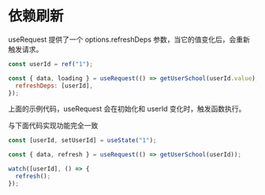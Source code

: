 # 依赖刷新

useRequest 提供了一个 options.refreshDeps 参数，当它的值变化后，会重新触发请求。

<script setup>
  import RefreshDeps from './demos/refresh-deps.vue'
</script>

<RefreshDeps />

```js
const userId = ref("1");

const { data, loading } = useRequest(() => getUserSchool(userId.value), {
  refreshDeps: [userId],
});
```

上面的示例代码，useRequest 会在初始化和 userId 变化时，触发函数执行。

与下面代码实现功能完全一致

```js
const [userId, setUserId] = useState("1");

const { data, refresh } = useRequest(() => getUserSchool(userId));

watch([userId], () => {
  refresh();
});
```
